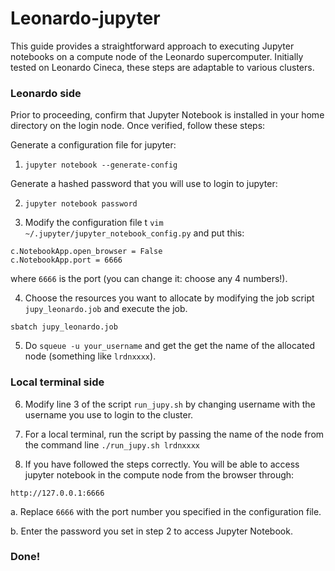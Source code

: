 # Leonardo-jupyter

This guide provides a straightforward approach to executing Jupyter notebooks on a compute node of the Leonardo supercomputer. Initially tested on Leonardo Cineca, these steps are adaptable to various clusters.




### Leonardo side

 Prior to proceeding, confirm that Jupyter Notebook is installed in your home directory on the login node. Once verified, follow these steps:

Generate a configuration file for jupyter:

1. ```jupyter notebook --generate-config```


Generate a hashed password that you will use to login to jupyter:

2. ```jupyter notebook password```
 


3. Modify the configuration file t ```vim ~/.jupyter/jupyter_notebook_config.py``` and put this:

```
c.NotebookApp.open_browser = False
c.NotebookApp.port = 6666   
```

where ``` 6666 ``` is the port (you can change it: choose any 4 numbers!).


4.  Choose the resources you want to allocate by modifying the job script ``` jupy_leonardo.job``` and execute the job.

```sbatch jupy_leonardo.job```

5. Do ```squeue -u your_username``` and get the get the name of the allocated node (something like ```lrdnxxxx```).  

### Local terminal side

6. Modify line 3 of the script ```run_jupy.sh``` by changing username with the username you use to login to the cluster.

6. For a local terminal, run the script by passing the name of the node from the command line ```./run_jupy.sh lrdnxxxx```

8. If you have followed the steps correctly. You will be able to access jupyter notebook in the compute node from the browser through:

```http://127.0.0.1:6666``` 

a. Replace `6666` with the port number you specified in the configuration file.

b. Enter the password you set in step 2 to access Jupyter Notebook.


### Done!
